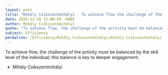 ```yaml
---
layout: post
title: "Mihály Csíkszentmihályi - To achieve flow the challenge of the"
date: 2024-12-28 12:00:00 -0000
author: Mihály Csíkszentmihályi
quote: "To achieve flow, the challenge of the activity must be balanced by the skill level of the individual; this balance is key to deeper engagement."
subject: Efficiency
permalink: /Efficiency/Mihály Csíkszentmihályi/Mihály Csíkszentmihályi - To achieve flow the challenge of the
---
```


To achieve flow, the challenge of the activity must be balanced by the skill level of the individual; this balance is key to deeper engagement.

- Mihály Csíkszentmihályi
